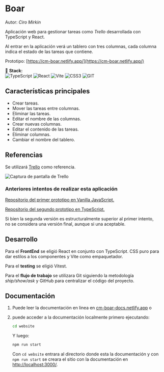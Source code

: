 # Boar
Autor: *Ciro Mirkin*

Aplicación web para gestionar tareas como *Trello* desarrollada con TypeScript y React.

Al entrar en la aplicación verá un tablero con tres columnas, cada columna indica el estado de las tareas que contiene.

Prototipo: [https://cm-boar.netlify.app/](https://cm-boar.netlify.app/)

:dart: **Stack:** <br> 
![TypeScript](https://img.shields.io/badge/typescript-%23007ACC.svg?style=flat-square&logo=typescript&logoColor=white) ![React](https://img.shields.io/badge/react-%2320232a.svg?style=flat-square&logo=react&logoColor=%2361DAFB) ![Vite](https://img.shields.io/badge/vite-%23646CFF.svg?style=flat-square&logo=vite&logoColor=white) ![CSS3](https://img.shields.io/badge/css3-%231572B6.svg?style=flat-square&logo=css3&logoColor=white) ![GIT](https://img.shields.io/badge/Git-fc6d26?style=flat-square&logo=git&logoColor=white)

## Características principales

* Crear tareas.
* Mover las tareas entre columnas.
* Eliminar las tareas.
* Editar el nombre de las columnas.
* Crear nuevas columnas.
* Editar el contenido de las tareas. 
* Eliminar columnas.  
* Cambiar el nombre del tablero. 

## Referencias

Se utilizará [Trello](https://trello.com/es) como referencia.

![Captura de pantalla de Trello](https://images.ctfassets.net/rz1oowkt5gyp/4kCNudjaBYj90CGgG7Lict/cbafa67336b2007278f50d99ceabfb22/Boards_2x.png?w=1140&fm=webp)

### Anteriores intentos de realizar esta aplicación

[Repositorio del primer prototipo en Vanilla JavaScript.](https://github.com/CiroMirkin/miniVirtualKanbanTable)

[Repositorio del segundo prototipo en TypeScript.](https://github.com/CiroMirkin/Kan-Ban)

Si bien la segunda versión es estructuralmente superior al primer intento, no se considera una versión final, aunque si una aceptable.

## Desarrollo

Para el **FrontEnd** se eligió React en conjunto con TypeScript. CSS puro para dar estilos a los componentes y Vite como empaquetador.

Para el **testing** se eligió Vitest.

Para el **flujo de trabajo** se utilizara Git siguiendo la metodología *ship/show/ask* y GitHub para centralizar el código del proyecto.

## Documentación

1. Puede leer la documentación en linea en [cm-boar-docs.netlify.app](https://cm-boar-docs.netlify.app/) o 
2. puede acceder a la documentación localmente primero ejecutando:

    ```bash
    cd website
    ```
    Y luego:
    ```bash
    npm run start
    ```
    Con `cd website` entrara al directorio donde esta la documentación y con `npm run start` se creara el sitio con la documentación en [http://localhost:3000/](http://localhost:3000/).